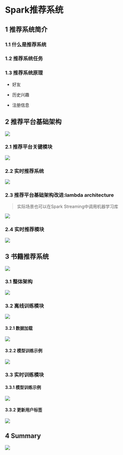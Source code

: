 # Spark推荐系统

## 1 推荐系统简介
### 1.1 什么是推荐系统

### 1.2 推荐系统任务

### 1.3 推荐系统原理

- 好友

- 历史兴趣

- 注册信息

## 2 推荐平台基础架构

![](https://github.com/Zychaowill/ImgStore/blob/master/hadoop/屏幕快照%202017-11-03%20下午8.12.38.png)

### 2.1 推荐平台关键模块

![](https://github.com/Zychaowill/ImgStore/blob/master/hadoop/屏幕快照%202017-11-03%20下午8.16.28.png)

### 2.2 实时推荐系统

![](https://github.com/Zychaowill/ImgStore/blob/master/hadoop/屏幕快照%202017-11-03%20下午8.19.49.png)

### 2.3 推荐平台基础架构改进:lambda architecture

> 实际场景也可以在Spark Streaming中调用机器学习库

![](https://github.com/Zychaowill/ImgStore/blob/master/hadoop/屏幕快照%202017-11-03%20下午8.21.42.png)

### 2.4 实时推荐模块

![](https://github.com/Zychaowill/ImgStore/blob/master/hadoop/屏幕快照%202017-11-03%20下午8.24.08.png)

## 3 书籍推荐系统

![](https://github.com/Zychaowill/ImgStore/blob/master/hadoop/屏幕快照%202017-11-03%20下午8.27.11.png)

### 3.1 整体架构

![](https://github.com/Zychaowill/ImgStore/blob/master/hadoop/屏幕快照%202017-11-03%20下午8.29.15.png)

### 3.2 离线训练模块

![](https://github.com/Zychaowill/ImgStore/blob/master/hadoop/屏幕快照%202017-11-03%20下午8.32.37.png)

#### 3.2.1 数据加载

![](https://github.com/Zychaowill/ImgStore/blob/master/hadoop/屏幕快照%202017-11-03%20下午8.37.10.png)

#### 3.2.2 模型训练示例

![](https://github.com/Zychaowill/ImgStore/blob/master/hadoop/屏幕快照%202017-11-03%20下午8.39.19.png)

### 3.3 实时训练模块

#### 3.3.1 模型训练示例

![](https://github.com/Zychaowill/ImgStore/blob/master/hadoop/屏幕快照%202017-11-03%20下午8.41.46.png)

#### 3.3.2 更新用户标签

![](https://github.com/Zychaowill/ImgStore/blob/master/hadoop/屏幕快照%202017-11-03%20下午8.42.35.png)

## 4 Summary

![](https://github.com/Zychaowill/ImgStore/blob/master/hadoop/屏幕快照%202017-11-03%20下午8.44.11.png)
